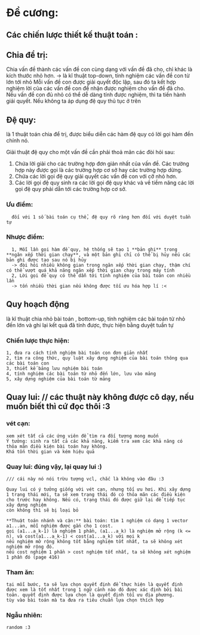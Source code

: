 # Đề cương: 
## Các chiến lược thiết kế thuật toán :
  
## Chia để trị: 

Chia vấn đề thành các vấn đề con cùng dạng với vấn đề đã cho, chỉ khác là kích thước nhỏ hơn. -> là kĩ thuật top-down, tính nghiệm các vấn đề con từ lớn tới nhỏ
Mỗi vấn đề con được giải quyết độc lập, sau đó ta kết hợp nghiệm lời của các vấn đề con để nhận được nghiệm cho vấn đề đã cho.
Nếu vấn đề con đủ nhỏ có thể dễ dàng tính được nghiệm, thì ta tiến hành giải quyết. Nếu không ta áp dụng đệ quy thủ tục ở trên 
 
## Đệ quy:

là 1 thuật toán chia để trị, được biểu diễn các hàm đệ quy có lời gọi hàm đền chính nó.
  
Giải thuật đệ quy cho một vấn đề cần phải thoả mãn các đòi hỏi sau: 
1. Chứa lời giải cho các trường hợp đơn giản nhất của vấn đề. Các
trường hợp này được gọi là các trường hợp cơ sở hay các
trường hợp dừng.
2. Chứa các lời gọi đệ quy giải quyết các vấn đề con với cỡ nhỏ
hơn.
3. Các lời gọi đệ quy sinh ra các lời gọi đệ quy khác và về tiềm
năng các lời gọi đệ quy phải dẫn tới các trường hợp cơ sở.

### Ưu điểm:
      đối với 1 số bài toán cụ thể, đệ quy rõ ràng hơn đối với duyệt tuần tự
### Nhược điểm: 
      1, Mỗi lần gọi hàm đề quy, hệ thống sẽ tạo 1 **bản ghi** trong **ngăn xếp thời gian chạy**, và một bản ghi chỉ có thể bị hủy nếu các bản ghi được tạo sau nó bị hủy 
      -> đòi hỏi nhiều không gian trong ngăn xếp thời gian chạy, thậm chí có thể vượt quá khả năng ngăn xếp thời gian chạy trong máy tính 
      2, Lời gọi để quy có thể dẫn tới tính nghiệm của bài toán con nhiều lần 
      -> tốn nhiều thời gian nếu không được tối ưu hóa hợp lí :<
## Quy hoạch động

là kĩ thuật chia nhỏ bài toán , bottom-up, tính nghiệm các bài toán từ nhỏ đến lớn và ghi lại kết quả đã tính được, thực hiện bằng duyệt tuần tự

### Chiến lược thực hiện:
    1, đưa ra cách tính nghiệm bài toán con đơn giản nhất
    2, tìm ra công thức, quy luật xây dựng nghiệm của bài toán thông qua các bài toán con
    3, thiết kế bảng lưu nghiệm bài toán
    4, tính nghiệm các bài toán từ nhỏ đến lớn, lưu vào mảng
    5, xây dựng nghiệm của bài toán từ mảng
## Quay lui: // các thuật này không được cô dạy, nếu muốn biết thì cứ đọc thôi :3
### vét cạn:

    xem xét tất cả các ứng viên để tìm ra đối tượng mong muốn
    Ý tưởng: sinh ra tất cả các khả năng, kiểm tra xem các khả năng có thỏa mãn điều kiện bài toán hay không.
    Khá tốn thời gian và kém hiệu quả
    
### Quay lui: đúng vậy, lại quay lui :)
    
    /// cái này nó nói trừu tượng vcl, chắc là không vào đâu :3
    
    Quay lui có ý tưởng giống với vét cạn, nhưng tối ưu hơi. Khi xây dựng 1 trạng thái mới, ta sẽ xem trạng thái đó có thỏa mãn các điều kiện cho trước hay không. Nếu có, trạng thái đó được giữ lại để tiếp tục xây dựng nghiệm
    còn không thì sẽ bị loại bỏ 
    
    **Thuật toán nhánh và cận:** bài toán: tìm 1 nghiệm có dạng 1 vector a1...an, mỗi nghiệm được gắn cho 1 cost.
    gọi (a1...a_k-1) là nghiệm 1 phần, (a1...a_k) là nghiệm mở rộng (k <= n), và cost(a1...a_k-1) < cost(a1...a_k) với mọi k
    nếu nghiệm mở rộng không tốt bằng nghiệm tốt nhất, ta sẽ không xét nghiệm mở rộng đó. 
    nếu cost nghiệm 1 phần > cost nghiệm tốt nhất, ta sẽ không xét nghiệm 1 phần đó (page 416)
### Tham ăn:
    tại mỗi bước, ta sẽ lựa chọn quyết định để thực hiện là quyết định được xem là tốt nhất trong 1 ngữ cảnh nào đó được xác định bởi bài toán. quyết định được lựa chọn là quyết định tối ưu địa phương.
    tùy vào bài toán mà ta đưa ra tiêu chuẩn lựa chọn thích hợp
    
### Ngẫu nhiên: 
    random :3
    
    

